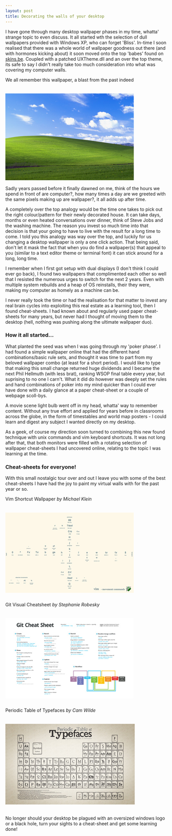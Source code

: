 ```yaml
---
layout: post
title: Decorating the walls of your desktop
---
```


I have gone through many desktop wallpaper phases in my time, whatta' strange topic to even discuss.
It all started wth the selection of dull wallpapers provided with Windows XP, who can forget 'Bliss'.
In-time I soon realised that there was a whole world of wallpaper goodness out there (and with hormones kicking about) it soon moved onto the top 'babes' found on [skins.be](http://skins.be).
Coupled with a patched UXTheme.dll and an over the top theme, its safe to say I didn't really take too much consideration into what was covering my computer walls.

<p class="title centre"><span>We all remember this wallpaper, a blast from the past indeed</span></p>
<a href="http://en.wikipedia.org/wiki/Bliss_(image)"><img style="margin-top:20px;" src="/posts/decorating-the-walls-of-your-desktop/bliss.jpg" class="centre shadow" /></a>

Sadly years passed before it finally dawned on me, think of the hours we spend in front of are computer?, how many times a day are we greeted with the same pixels making up are wallpaper?, it all adds up after time.

A completely over the top analogy would be the time one takes to pick out the right colour/pattern for their newly decorated house.
It can take days, months or even heated conversations over dinner, think of Steve Jobs and the washing machine.
The reason you invest so much time into that decision is that your going to have to live with the result for a long time to come.
I told you this analogy was way over the top, and luckily for us changing a desktop wallpaper is only a one click action.
That being said, don't let it mask the fact that when you do find a wallpaper(s) that appeal to you (similar to a text editor theme or terminal font) it can stick around for a long, long time.

I remember when I first got setup with dual displays (I don't think I could ever go back), I found two wallpapers that complimented each other so well that I resisted the numerous urges to switch for the next 2 years.
Even with multiple system rebuilds and a heap of OS reinstalls, their they were, making my computer as homely as a machine can be.

I never really took the time or had the realisation for that matter to invest any real brain cycles into exploiting this real estate as a learning tool, then I found cheat-sheets.
I had known about and regularly used paper cheat-sheets for many years, but never had I thought of moving them to the desktop (hell, nothing was pushing along the ultimate wallpaper duo).

### How it all started...

What planted the seed was when I was going through my 'poker phase'.
I had found a simple wallpaper online that had the different hand combinations/basic rule sets, and thought it was time to part from my beloved wallpaper combo (at least for a short period).
I would like to type that making this small change returned huge dividends and I became the next Phil Hellmuth (with less brat), ranking WSOP final table every year, but suprising to no one I carn't.
What it did do however was deeply set the rules and hand combinations of poker into my mind quicker than I could ever have done with a daily glance at a paper cheat-sheet or a couple of webpage scoll-bys.

A movie scene light bulb went off in my head, whatta' way to remember content.
Without any true effort and applied for years before in classrooms across the globe, in the form of timestables and world map posters - I could learn and digest any subject I wanted directly on my desktop.

As a geek, of course my direction soon turned to combining this new found technique with unix commands and vim keyboard shortcuts.
It was not long after that, that both monitors were filled with a rotating selection of wallpaper cheat-sheets I had uncovered online, relating to the topic I was learning at the time.

### Cheat-sheets for everyone!

With this small nostalgic tour over and out I leave you with some of the best cheat-sheets I have had the joy to paint my virtual walls with for the past year or so.

<p class="title centre"><span>Vim Shortcut Wallpaper <em>by Michael Klein</em></span></p>
<a href="https://github.com/LevelbossMike/vim_shortcut_wallpaper"><img style="margin-top:20px;" src="/posts/decorating-the-walls-of-your-desktop/vim-shortcuts.jpg" class="centre shadow" /></a>
<p style="margin-top:25px;" class="title centre"><span>Git Visual Cheatsheet <em>by Stephanie Robesky</em></span></p>
<a href="https://github.com/nerdgirl/git-cheatsheet-visual"><img style="margin-top:20px;" src="/posts/decorating-the-walls-of-your-desktop/git-cheatsheet.jpg" class="centre shadow" /></a>
<p style="margin-top:25px;" class="title centre"><span>Periodic Table of Typefaces <em>by Cam Wilde</em></span></p>
<a href="http://www.squidspot.com/Periodic_Table_of_Typefaces.html"><img style="margin-top:20px;" src="/posts/decorating-the-walls-of-your-desktop/periodic-table-of-typefaces.jpg" class="centre shadow" /></a>
<br /><br />

No longer should your desktop be plagued with an oversized windows logo or a black hole, turn your sights to a cheat-sheet and get some learning done!
